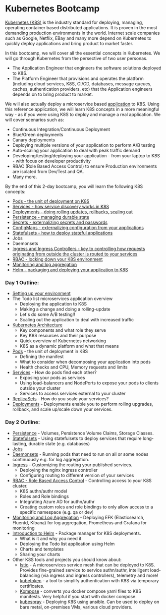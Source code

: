 # Kubernetes Bootcamp #

[Kubernetes (K8S)](https://kubernetes.io/docs/home/) is the industry standard for deploying, managing, operating container based distributed applications.  It is proven in the most demanding production environments in the world.  Internet scale companies such as Google, Netflix, EBay and many more depend on Kubernetes to quickly deploy applications and bring product to market faster.

In this bootcamp, we will cover all the essential concepts in Kubernetes. We will go through Kubernetes from the persective of two user personas.

- The Application Engineer that engineers the software solutions deployed to K8S.
- The Platform Engineer that provisions and operates the platform (including cloud services, K8S, CI/CD, databases, message queues, caches, authentication providers, etc) that the Application engineers depends on to bring product to market.

We will also actually deploy a microservice based [application](./todo-app) to K8S.  Using this reference application, we will learn K8S concepts in a more meaningful way - as if you were using K8S to deploy and manage a real application.  We will cover scenarios such as:

- Continuous Integration/Continuous Deployment 
- Blue/Green deployments
- Canary deployments
- Deploying multiple versions of your application to perform A/B testing
- Auto-scaling your application to deal with peak traffic demand
- Developing/testing/deploying your application - from your laptop to K8S - with focus on developer productivity
- RBAC (Role Based Access Control) to ensure Production environments are isolated from Dev/Test and QA.
- Many more.

By the end of this 2-day bootcamp, you will learn the following K8S concepts:

- [Pods - the unit of deployment on K8S](./pods/README.md) 
- [Services - how service discovery works in K8S](./services/README.md)
- [Deployments - doing rolling updates, rollbacks, scaling out](./deployments/README.md)
- [Persistence - managing durable state](./persistence/README.md)
- [Secrets - externalizing secrets and passwords](./secrets/README.md)
- [ConfigMaps - externalizing configuration from your applications](./configmaps/README.md)
- [Statefulsets - how to deploy stateful applications](./statefulsets/README.md)
- Jobs
- Daemonsets
- [Ingress and Ingress Controllers - key to controlling how requests originating from outside the cluster is routed to your services](./ingress/README.md)
- [RBAC - locking down your K8S environment](./rback/README.md)
- [Monitoring and log aggregation](/monitoring/README.md)
- [Helm - packaging and deploying your application to K8S](./helm/README.md)

### Day 1 Outline: ###
- [Setting up your environment](./day1/README.md)
- The Todo list microservices application overview
    - Deploying the application to K8S
    - Making a change and doing a rolling-update
    - Let's do some A/B testing!!
    - Scaling out the application to deal with increased traffic
- [Kubernetes Architecture](./day1/k8s-architecture.md)
    - Key components and what role they serve
    - Key K8S resources and their purpose
    - Quick overview of Kubernetes networking
    - K8S as a dynamic platform and what that means
- [Pods](./pods/README.md) - the unit of deployment in K8S
    - Defining the manifest
    - What to consider when decomposing your application into pods
    - Health checks and CPU, Memory requests and limits
- [Services](./services/README.md) - How do pods find each other?
    - Exposing your pods as services
    - Using load-balancers and NodePorts to expose your pods to clients outside your cluster
    - Services to access services external to your cluster
- [ReplicaSets](./replicasets/README.md) - How do you scale your services?
- [Deployments](./deployments/README.md) - Deployments enable you to perform rolling upgrades, rollback, and scale up/scale down your services.

### Day 2 Outline: ###
- [Persistence](./persistence/README.md) - Volumes, Persistence Volume Claims, Storage Classes.  
- [Statefulsets](./statefulsets/README.md) - Using statefulsets to deploy services that require long-lasting, durable state (e.g. databases)
- [Jobs]()
- [Daemonsets](./daemonsets/README.md) - Running pods that need to run on all or some nodes continuously e.g. for log aggregation.
- [Ingress](./ingress/README.md) - Customizing the routing your published services.
    - Deploying the nginx ingress controller
    - Configuring routing to different version of your services
- [RBAC - Role Based Access Control](./rbac/README.md) - Controlling access to your K8S cluster.
    - K8S authn/authr model
    - Roles and Role bindings
    - Integrating Azure AD for authn/authr
    - Creating custom roles and role bindings to only allow access to a specific namespace (e.g. qa or dev)
- [Monitoring and Log Aggregation](./) - Deploying EFK (Elasticsearch, Fluentd, Kibana) for log aggregation, Prometheus and Grafana for monitoring
- [Introduction to Helm](./helm/README.md) - Package manager for K8S deployments.
    - What is it and why you need it
    - Deploying the Todo list application using Helm
    - Charts and templates
    - Sharing your charts
- Other K8S tools and projects you should know about:
    - [Istio](https://istio.io/docs/) - A microservices service mesh that can be deployed to K8S.  Provides fine-grained service to service authn/authr, intelligent load-balancing (via ingress and ingress controllers), telemetry and more!
    - [kubetoken](https://github.com/atlassian/kubetoken) - a tool to simplify authentication with K8S via temporary certificates.
    - [Kompose](http://kompose.io/) - converts you docker compose yaml files to K8S manifests.  Very helpful if you start with docker compose.
    - [kubespray](https://github.com/kubernetes-incubator/kubespray) - Deploying K8S using ansible. Can be used to deploy on bare metal, on-premises VMs, various cloud providers.